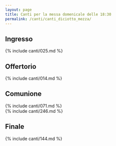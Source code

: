 ```yaml
---
layout: page
title: Canti per la messa domenicale delle 18:30
permalink: /canti/canti_diciotto_mezza/
---
```


## Ingresso
{% include canti/025.md %}

## Offertorio
{% include canti/014.md %}

## Comunione   
{% include canti/071.md %}   
{% include canti/246.md %}  
## Finale
{% include canti/144.md %}
